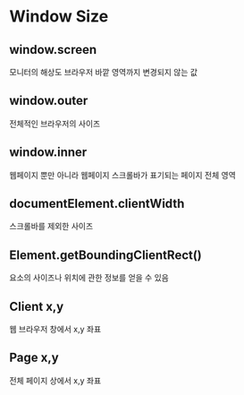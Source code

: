 # Window Size
## window.screen
모니터의 해상도 브라우저 바깥 영역까지
변경되지 않는 값 
## window.outer
전체적인 브라우저의 사이즈

## window.inner
웹페이지 뿐만 아니라 웹페이지 스크롤바가 표기되는 페이지 전체 영역

## documentElement.clientWidth
스크롤바를 제외한 사이즈

## Element.getBoundingClientRect()
요소의 사이즈나 위치에 관한 정보를 얻을 수 있음

## Client x,y
웹 브라우저 창에서 x,y 좌표 

## Page x,y
전체 페이지 상에서 x,y 좌표
